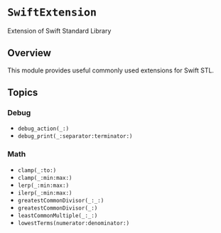 # ``SwiftExtension``

Extension of Swift Standard Library

## Overview

This module provides useful commonly used extensions for Swift STL. 

## Topics

### Debug

- ``debug_action(_:)``
- ``debug_print(_:separator:terminator:)``

### Math

- ``clamp(_:to:)``
- ``clamp(_:min:max:)``
- ``lerp(_:min:max:)``
- ``ilerp(_:min:max:)``
- ``greatestCommonDivisor(_:_:)``
- ``greatestCommonDivisor(_:)``
- ``leastCommonMultiple(_:_:)``
- ``lowestTerms(numerator:denominator:)``
